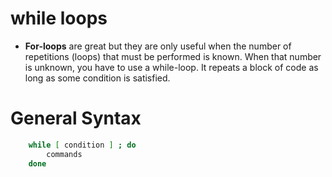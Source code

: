 # while loops

* __For-loops__ are great but they are only useful when the number of repetitions (loops) that must be performed is known.  When that number is unknown, you have to use a while-loop. It repeats a block of code as long as some condition is satisfied.

# General Syntax
```sh
    while [ condition ] ; do
        commands
    done
```
